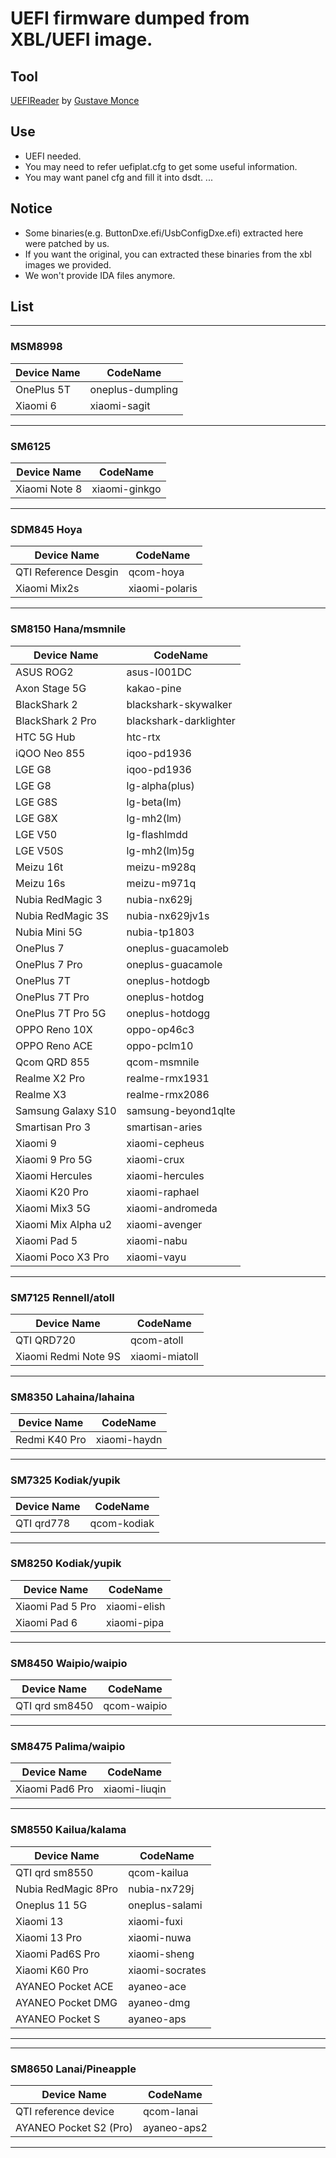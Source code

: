 # UEFI firmware dumped from XBL/UEFI image.

## Tool
[UEFIReader](https://github.com/WOA-Project/UEFIReader) by [Gustave Monce](https://github.com/gus33000)

## Use
  - UEFI needed.
  - You may need to refer uefiplat.cfg to get some useful information.
  - You may want panel cfg and fill it into dsdt.
  ...

## Notice
  - Some binaries(e.g. ButtonDxe.efi/UsbConfigDxe.efi) extracted here were patched by us.
  - If you want the original, you can extracted these binaries from the xbl images we provided.
  - We won't provide IDA files anymore.

## List

___
### MSM8998
|Device Name          | CodeName                |
|---------------------|-------------------------|
| OnePlus 5T          | oneplus-dumpling        |
| Xiaomi 6            | xiaomi-sagit            |

___
### SM6125
|Device Name          | CodeName                |
|---------------------|-------------------------|
| Xiaomi Note 8       | xiaomi-ginkgo           |

___
### SDM845 Hoya
|Device Name          | CodeName                |
|---------------------|-------------------------|
| QTI Reference Desgin| qcom-hoya               |
| Xiaomi Mix2s        | xiaomi-polaris          |

___
### SM8150 Hana/msmnile
|Device Name          | CodeName                |
|---------------------|-------------------------|
| ASUS ROG2           | asus-I001DC             |
| Axon Stage 5G       | kakao-pine              |
| BlackShark 2        | blackshark-skywalker    |
| BlackShark 2 Pro    | blackshark-darklighter  |
| HTC 5G Hub          | htc-rtx                 |
| iQOO Neo 855        | iqoo-pd1936             |
| LGE G8              | iqoo-pd1936             |
| LGE G8              | lg-alpha(plus)          |
| LGE G8S             | lg-beta(lm)             |
| LGE G8X             | lg-mh2(lm)              |
| LGE V50             | lg-flashlmdd            |
| LGE V50S            | lg-mh2(lm)5g            |
| Meizu 16t           | meizu-m928q             |
| Meizu 16s           | meizu-m971q             |
| Nubia RedMagic 3    | nubia-nx629j            |
| Nubia RedMagic 3S   | nubia-nx629jv1s         |
| Nubia Mini 5G       | nubia-tp1803            |
| OnePlus 7           | oneplus-guacamoleb      |
| OnePlus 7 Pro       | oneplus-guacamole       |
| OnePlus 7T          | oneplus-hotdogb         |
| OnePlus 7T Pro      | oneplus-hotdog          |
| OnePlus 7T Pro 5G   | oneplus-hotdogg         |
| OPPO Reno 10X       | oppo-op46c3             |
| OPPO Reno ACE       | oppo-pclm10             |
| Qcom QRD 855        | qcom-msmnile            |
| Realme X2 Pro       | realme-rmx1931          |
| Realme X3           | realme-rmx2086          |
| Samsung Galaxy S10  | samsung-beyond1qlte     |
| Smartisan Pro 3     | smartisan-aries         |
| Xiaomi 9            | xiaomi-cepheus          |
| Xiaomi 9 Pro 5G     | xiaomi-crux             |
| Xiaomi Hercules     | xiaomi-hercules         |
| Xiaomi K20 Pro      | xiaomi-raphael          |
| Xiaomi Mix3 5G      | xiaomi-andromeda        |
| Xiaomi Mix Alpha u2 | xiaomi-avenger          |
| Xiaomi Pad 5        | xiaomi-nabu             |
| Xiaomi Poco X3 Pro  | xiaomi-vayu             |

___
### SM7125 Rennell/atoll
|Device Name          | CodeName                |
|---------------------|-------------------------|
| QTI QRD720          | qcom-atoll              |
| Xiaomi Redmi Note 9S| xiaomi-miatoll          |

___
### SM8350 Lahaina/lahaina
|Device Name          | CodeName                |
|---------------------|-------------------------|
| Redmi K40 Pro	      | xiaomi-haydn            |

___
### SM7325 Kodiak/yupik
|Device Name          | CodeName                |
|---------------------|-------------------------|
| QTI qrd778          | qcom-kodiak             |

___
### SM8250 Kodiak/yupik
|Device Name          | CodeName                |
|---------------------|-------------------------|
| Xiaomi Pad 5 Pro    | xiaomi-elish            |
| Xiaomi Pad 6        | xiaomi-pipa             |
___
### SM8450 Waipio/waipio
|Device Name          | CodeName                |
|---------------------|-------------------------|
| QTI qrd sm8450      | qcom-waipio             |

___
### SM8475 Palima/waipio
|Device Name          | CodeName                |
|---------------------|-------------------------|
| Xiaomi Pad6 Pro     | xiaomi-liuqin           |

___
### SM8550 Kailua/kalama
|Device Name          | CodeName                |
|---------------------|-------------------------|
| QTI qrd sm8550      | qcom-kailua             |
| Nubia RedMagic 8Pro | nubia-nx729j            |
| Oneplus 11 5G       | oneplus-salami          |
| Xiaomi 13           | xiaomi-fuxi             |
| Xiaomi 13 Pro       | xiaomi-nuwa             |
| Xiaomi Pad6S Pro    | xiaomi-sheng            |
| Xiaomi K60 Pro      | xiaomi-socrates         |
| AYANEO Pocket ACE   | ayaneo-ace              |
| AYANEO Pocket DMG   | ayaneo-dmg              |
| AYANEO Pocket S     | ayaneo-aps              |
___

___
### SM8650 Lanai/Pineapple
|Device Name              | CodeName                |
|-------------------------|-------------------------|
| QTI reference device    | qcom-lanai              |
| AYANEO Pocket S2 (Pro)  | ayaneo-aps2             |

___

